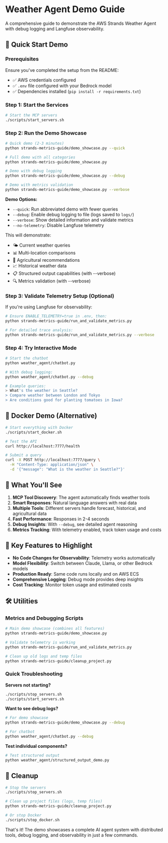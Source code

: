 # Weather Agent Demo Guide

A comprehensive guide to demonstrate the AWS Strands Weather Agent with debug logging and Langfuse observability.

## 🚀 Quick Start Demo

### Prerequisites
Ensure you've completed the setup from the README:
- ✅ AWS credentials configured
- ✅ `.env` file configured with your Bedrock model
- ✅ Dependencies installed (`pip install -r requirements.txt`)

### Step 1: Start the Services

```bash
# Start the MCP servers
./scripts/start_servers.sh
```

### Step 2: Run the Demo Showcase

```bash
# Quick demo (2-3 minutes)
python strands-metrics-guide/demo_showcase.py --quick

# Full demo with all categories
python strands-metrics-guide/demo_showcase.py

# Demo with debug logging
python strands-metrics-guide/demo_showcase.py --debug

# Demo with metrics validation
python strands-metrics-guide/demo_showcase.py --verbose
```

**Demo Options:**
- `--quick`: Run abbreviated demo with fewer queries
- `--debug`: Enable debug logging to file (logs saved to `logs/`)
- `--verbose`: Show detailed information and validate metrics
- `--no-telemetry`: Disable Langfuse telemetry

This will demonstrate:
- 🌤️ Current weather queries
- 📊 Multi-location comparisons  
- 🌾 Agricultural recommendations
- 📈 Historical weather data
- 📋 Structured output capabilities (with --verbose)
- 🔍 Metrics validation (with --verbose)

### Step 3: Validate Telemetry Setup (Optional)

If you're using Langfuse for observability:

```bash
# Ensure ENABLE_TELEMETRY=true in .env, then:
python strands-metrics-guide/run_and_validate_metrics.py

# For detailed trace analysis:
python strands-metrics-guide/run_and_validate_metrics.py --verbose
```

### Step 4: Try Interactive Mode

```bash
# Start the chatbot
python weather_agent/chatbot.py

# With debug logging:
python weather_agent/chatbot.py --debug

# Example queries:
> What's the weather in Seattle?
> Compare weather between London and Tokyo
> Are conditions good for planting tomatoes in Iowa?
```

## 🐳 Docker Demo (Alternative)

```bash
# Start everything with Docker
./scripts/start_docker.sh

# Test the API
curl http://localhost:7777/health

# Submit a query
curl -X POST http://localhost:7777/query \
  -H "Content-Type: application/json" \
  -d '{"message": "What is the weather in Seattle?"}'
```

## 📝 What You'll See

1. **MCP Tool Discovery**: The agent automatically finds weather tools
2. **Smart Responses**: Natural language answers with real data
3. **Multiple Tools**: Different servers handle forecast, historical, and agricultural data
4. **Fast Performance**: Responses in 2-4 seconds
5. **Debug Insights**: With `--debug`, see detailed agent reasoning
6. **Metrics Tracking**: With telemetry enabled, track token usage and costs

## 🎯 Key Features to Highlight

- **No Code Changes for Observability**: Telemetry works automatically
- **Model Flexibility**: Switch between Claude, Llama, or other Bedrock models
- **Production Ready**: Same code runs locally and on AWS ECS
- **Comprehensive Logging**: Debug mode provides deep insights
- **Cost Tracking**: Monitor token usage and estimated costs

## 🛠️ Utilities

### Metrics and Debugging Scripts

```bash
# Main demo showcase (combines all features)
python strands-metrics-guide/demo_showcase.py

# Validate telemetry is working
python strands-metrics-guide/run_and_validate_metrics.py

# Clean up old logs and temp files
python strands-metrics-guide/cleanup_project.py
```

### Quick Troubleshooting

**Servers not starting?**
```bash
./scripts/stop_servers.sh
./scripts/start_servers.sh
```

**Want to see debug logs?**
```bash
# For demo showcase
python strands-metrics-guide/demo_showcase.py --debug

# For chatbot
python weather_agent/chatbot.py --debug
```

**Test individual components?**
```bash
# Test structured output
python weather_agent/structured_output_demo.py
```

## 🏁 Cleanup

```bash
# Stop the servers
./scripts/stop_servers.sh

# Clean up project files (logs, temp files)
python strands-metrics-guide/cleanup_project.py

# Or stop Docker
./scripts/stop_docker.sh
```

That's it! The demo showcases a complete AI agent system with distributed tools, debug logging, and observability in just a few commands.